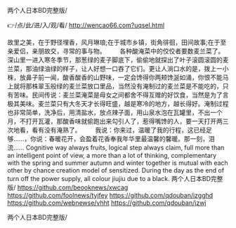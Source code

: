 
两个人日本BD完整版/




👉/点/此/进/入/观/看/ http://wencao66.com?uqsel.html




故里之美，在于野径埋香，风月琳琅;在于城市乡镇，街角徘徊，田间故事;在于至亲爱侣，亲朋故交，寻常的事与物。
　　各种酸淹菜中的佼佼者要数麦兰菜了。深山里一进入寒冬季节，那葱绿的麦子脚底下，偷偷地就探出了叶子滚圆滚圆的麦兰菜，那油绿油绿的样子，让人好想一口吞了它们。更让人淌口水的是，拨上一小株，放鼻子前一闻，酸香酸香的山野味，一定会馋得你两颊馋涎如涌，你恨不能马上就将那株翠玉般绿的麦兰菜放口里品，当然没有淹制过的麦兰菜是不能吃的，只有苦味。民间传说：麦兰菜淹菜是母女之间都舍不得互赠的好饮食，当然是为了言极其美味。麦兰菜只有大冬天才长得旺盛，越是寒冷的地方，越长得好。淹制过程也非常简单，洗净后，用清盐水，放点辣子面，用山泉水泡在瓦罐里，不出一个月，不打开瓦灌，那酸香味就偷跑出来勾引人了，惹得嘴馋的人，要一天打开两三次地看，看有没有淹熟了。
　　我说：你来过，温暖了我的行程，这已经足够……，你说：春暖花开，会盈着花香奉我年华里最温馨的馨暖。那一刻，泪流……
Cognitive way always fruits, logical step always claim, full more than an intelligent point of view, a more than a lot of thinking, complementary with the spring and summer autumn and winter together is mutual with each other by chance creation model of sensitized.
During the day as the end of turn off the power supply, all colour jiujiu due to a black.
两个人日本BD完整版/ https://github.com/beooknews/xwcag
https://github.com/foolnews/tyjfey
https://github.com/qdouban/izgghd
https://github.com/webnewse/vhht
https://github.com/qdouban/jzwj





两个人日本BD完整版/
